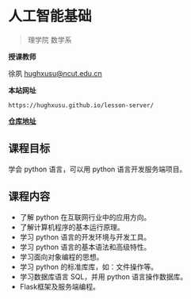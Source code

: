 # 人工智能基础

> 理学院 数学系

**授课教师**

徐夙 hughxusu@ncut.edu.cn

**本站网址**

```
https://hughxusu.github.io/lesson-server/
```

**[仓库地址](https://github.com/hughxusu/lesson-server)**

## 课程目标

学会 python 语言，可以用 python 语言开发服务端项目。

## 课程内容

* 了解 python 在互联网行业中的应用方向。
* 了解计算机程序的基本运行原理。
* 学习 python 语言的开发环境与开发工具。
* 学习 python 语言的基本语法和高级特性。
* 学习面向对象编程的思想。
* 学习 python 的标准库库，如：文件操作等。
* 学习数据库语言 SQL，并用 python 语言操作数据库。
* Flask框架及服务端编程。


